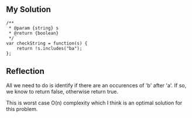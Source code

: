## My Solution

```
/**
 * @param {string} s
 * @return {boolean}
 */
var checkString = function(s) {
    return !s.includes("ba");
};
```

## Reflection

All we need to do is identify if there are an occurences of 'b' after 'a'. If so, we know to return false, otherwise return true.

This is worst case O(n) complexity which I think is an optimal solution for this problem.
